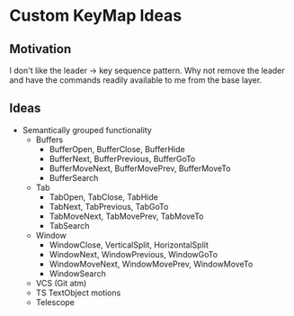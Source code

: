 # Custom KeyMap Ideas

## Motivation

I don't like the leader -> key sequence pattern. Why not remove the leader and have the commands readily available to me from the base layer.

## Ideas

- Semantically grouped functionality
    - Buffers
        - BufferOpen, BufferClose, BufferHide
        - BufferNext, BufferPrevious, BufferGoTo
        - BufferMoveNext, BufferMovePrev, BufferMoveTo
        - BufferSearch
    - Tab
        - TabOpen, TabClose, TabHide
        - TabNext, TabPrevious, TabGoTo
        - TabMoveNext, TabMovePrev, TabMoveTo
        - TabSearch
    - Window
        - WindowClose, VerticalSplit, HorizontalSplit
        - WindowNext, WindowPrevious, WindowGoTo
        - WindowMoveNext, WindowMovePrev, WindowMoveTo
        - WindowSearch
    - VCS (Git atm)
    - TS TextObject motions
    - Telescope
